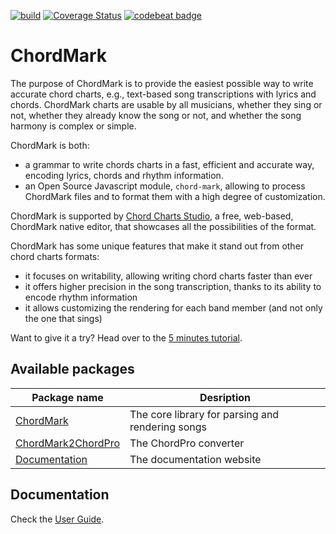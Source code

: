 [![build](https://github.com/no-chris/chord-mark/actions/workflows/build.yml/badge.svg)](https://github.com/no-chris/chord-mark/actions/workflows/build.yml)
[![Coverage Status](https://coveralls.io/repos/github/no-chris/chord-mark/badge.svg?branch=master)](https://coveralls.io/github/no-chris/chord-mark?branch=master)
[![codebeat badge](https://codebeat.co/badges/78861a38-f06a-44f4-af79-172a31e8ad3e)](https://codebeat.co/projects/github-com-no-chris-chord-mark-master)

# ChordMark

The purpose of ChordMark is to provide the easiest possible way to write accurate chord charts, e.g., text-based song transcriptions with lyrics and chords.
ChordMark charts are usable by all musicians, whether they sing or not, whether they already know the song or not, and whether the song harmony is complex or simple.

ChordMark is both:

-   a grammar to write chords charts in a fast, efficient and accurate way, encoding lyrics, chords and rhythm information.
-   an Open Source Javascript module, `chord-mark`, allowing to process ChordMark files and to format them with a high degree of customization.

ChordMark is supported by [Chord Charts Studio](https://chordmark.netlify.app/docs/chord-charts-studio/overview), a free, web-based, ChordMark native editor, that showcases all the possibilities of the format.

ChordMark has some unique features that make it stand out from other chord charts formats:

-   it focuses on writability, allowing writing chord charts faster than ever
-   it offers higher precision in the song transcription, thanks to its ability to encode rhythm information
-   it allows customizing the rendering for each band member (and not only the one that sings)

Want to give it a try? Head over to the [5 minutes tutorial](https://chordmark.netlify.app/docs/getting-started).

## Available packages

| Package name                                                                                            | Desription                                       |
| ------------------------------------------------------------------------------------------------------- | ------------------------------------------------ |
| [ChordMark](https://github.com/no-chris/chord-mark/tree/master/packages/chord-mark)                     | The core library for parsing and rendering songs |
| [ChordMark2ChordPro](https://github.com/no-chris/chord-mark/tree/master/packages/chord-mark-2-chordpro) | The ChordPro converter                           |
| [Documentation](https://github.com/no-chris/chord-mark/tree/master/packages/documentation)              | The documentation website                        |

## Documentation

Check the [User Guide](https://chordmark.netlify.app).
